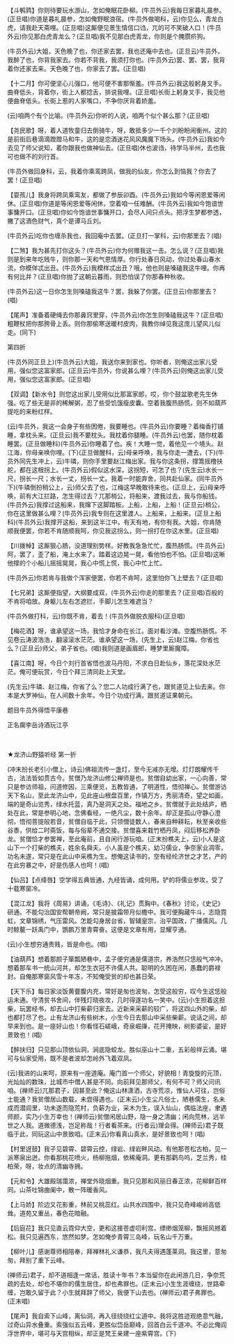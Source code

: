 <!-- { "loadSidebar": true } -->
【斗鹌鹑】你则待要玩水游山，怎如俺眠花卧柳。(牛员外云)我每日家暮礼晨参。(正旦唱)你道是暮礼晨参，怎如俺野眠浪宿。(牛员外做喝科，云)你见么，青龙白虎，请我赴天斋哩。(正旦唱)这厮便见景生情信口诌，兀的可不笑破人口！(牛员外云)你见那白虎青龙么？(正旦唱)我不见那白虎青龙，你则是个腌臜疥狗。

(牛员外云)大姐，天色晚了也，你还家去罢，我也还庵中去也。(正旦云)牛员外，我醉了也，你背我家去。你若不背我，我须打你也。(牛员外云)罢、罢、罢，我背着你还家去来。天色晚了也，你家去了罢。(正旦唱)

【十二月】你可便坚心儿强口，他可便不害那惭羞。(牛员外云)我这般躬身叉手。曲脊低头，背着你，街上人都捻舌，排说我哩。(正旦唱)长街上躬身叉手，我见他便曲脊低头。长街上惹的人家嘴口，不争你厌背着娇羞。

(云)咱两个有个比喻。(牛员外云)你听的人说，咱两个似个甚么那？(正旦唱)

【尧民歌】呀，着人道牧童归去倒骑牛，呀，敢抵多少一千个刘盼盼闹衡州。这的是前街后巷滴滴蹬蹬马和牛，这的是恋酒迷花风风魔魔下场头。(牛员外云)我如今去见了师父说知，着你跟我也做神仙去。(正旦唱)休也波诌，待学马半州，去也我可也做不的刘行首。

(牛员外做回身科，云，我着你乘鸾跨凤，做我的仙友，你怎么到恼我？你去了罢！(正旦唱)

【耍孩儿】我身将跨凤乘鸾友，都做了参辰卯酉。(牛员外云)我如今等闲恩爱等闲休。(正旦唱)你道是等闲恩爱等闲休，空着咱一任难酬。(牛员外云)我如今饱谙世事慵开口。(正旦唱)你如今饱谙世事慵开口，会尽人间只点头。把浮生梦都参透，撇了这酒色财气，真个是谭马丘刘。

(牛员外云)吃你也缠杀我也，我回庵中去罢。(正旦打一掌科，云)你那里去？(唱)

【二煞】我为甚先打你这头？(牛员外云)你为何赠我这一击。怎么说？(正旦唱)我则是到来年吃贱牛，则你那一天和气恩情厚。你行处春日风动，你过处春山春水流，你模佯忒出丑。(牛员外云)我模样忒出丑？哦，他也则是嗓磕我这牛哩。你再有何比并？(正旦唱)你抛了这朝云暮雨，则恐怕误了你那春种秋收。

(牛员外云)这一日你怎生则嗓磕我这牛？罢，我躲了你罢。(正旦云)你那里去？(唱)

【尾声】准备着硬绳去你那鼻窍里穿，(牛员外云)你怎生则嗓磕我这牛？(正旦唱)粗鞭杖把你那胯骨上丢。则你那偷寒送暖村皮肉，我教你绰见我这庞儿望风儿似走。(同下)

第四折

(牛员外同正旦上)(牛员外云)大姐，我送你来到家也。你听者，则俺这出家儿受用，强似您这富家郎。(正旦云)牛员外，你说甚么哩？(牛员外云)则俺这出家儿受用，强似您这富家郎。(正旦唱)

【双调】【新水令】则您这出家儿受用似比那富家郎，哎，你个鼓盆歌老先生休强。吃了些无是非的稀解粥，忍了些受饥饿瘦皮囊。空着我腹热肠慌，则不如葫芦提吃的来粉红样。

(云)牛员外，我这一会身子有些困倦，我要睡也。(牛员外云)你要睡？着梅香打铺睡，拿枕头来。(正旦云)我不要枕头。我枕着你腿睡。(牛员外云)也罢，随你枕着睡罢。(正旦做睡科)(牛员外云)你睡着了也。疾！大睡一觉，着他见一个境头。赵江海，你母亲唤你哩。(下)(正旦做醒科，云)母亲呼唤，我与你走一遭去，(下)(牛员外同先生冲上，云)牛璘，则你手里要赵江梅出家。我与你这条拐，撑篙摇橹扶舵，都在这根拐上。(牛员外云)假似这水深，这拐短，可怎了也？(先生云)水长一尺，拐长一尺；水长一丈，拐长一丈。我着一时能弃舍，同共赴仙家。(同牛员外下)(牛璘倒扮梢公上，云)师父去了也，江梅这早晚敢待来也。(正旦上，云)母亲呼唤，前有大江拦路，怎生得过去？兀那梢公，将船来，渡我过去，我与你船钱。(牛员外云)我撑过这船来，我撺下这脚踏板。上船，上船，上船！(正旦云)梢公，你在这里做甚么哩？(牛员外云)我专则在这里渡人。上船来，上船来。(正旦上船科)(牛员外云)我撑开这船，来到这半江中。有天有地，有你有我。大姐，你肯随顺我便罢，你若不肯随顺我呵，你见我这拐么，则一拐打在你这水里。(正旦唱)

【川拨棹】这厮狠心肠，没道理别势样。好教我急急忙忙，腹热肠慌。(牛员外云)阿，罢了，歪了船，淹上水来了。踏着这边晃一晃，看他怕也不怕。(正旦唱)这晰他撑的个小船儿摇摇晃晃，我心中慌上慌，我心中忙上忙。

(牛员外云)你若肯与我做个浑家便罢，你若不肯呵，这里怕你飞上壁去？(正旦唱)

【七兄弟】这厮便指望，大纲要成双，(牛员外云)你走的那里去？(正旦唱)百般的不肯将咱放。身躯儿左右怎遮拦，手脚儿怎生难遮当？

(牛员外做打科，云)你既不肯，着去！(牛员外做脱衣服科)(正旦唱)

【梅花酒】呀，谁承望这一场，我恰才身命在长江。面对看沙滩。空腹热肠慌。不见卷云涛波浩浩，翻滚滚水茫茫。谁承望这一场，(先生上，云)赵江梅，你省也么？(正旦云)师父，弟子省也。(唱)我则道是画眉郎，睡梦里厮魔障。

【喜江南】呀，今日个刘行首省悟也波马丹阳，不求白日赴仙乡，落花深处水茫茫。俺可便玩赏，今日个拜三清同赴上天堂。

(先生云)牛璘、赵江梅，你省了么？您二人功成行满了也，跟贫道见上仙去来。你本是大罗神仙，在人间数十余年。今日个功成行满，跟贫道证果朝元。

题目牛员外得悟平康巷

正名瘸李岳诗酒玩江亭

　
　

★龙济山野猿听经
第一折

(冲末扮长老引小僧上，诗云)佛祖流传一盏灯，至今无减亦无增。灯灯朗耀传千古，法法皆如贯古今。贫僧乃龙济山修公禅师是也。贫僧自幼出家，一心向善，常只是参访师祖，问道修因，三乘便览，五教皆通，了明道性，悟彻禅心。贫僧游访天下名山，至此龙济山中，见此座山根盘百里，作镇万方，秀丽清奇，望之如画，端的是奇山览秀，绿水托蓝，真乃是洞天之处。福地之乡。贫僧就于此处结庐，栖处在此，常是参明心地，念佛看经，一绝凡尘，数十余年。却正是孤山守静心澄彻，悟彻菩提般若音，贫僧自临于此，只领僧徒数人，春来自种耕耘，秋至亲收些谷黍，供给二时斋饭，每与俗辈不通交接。贫僧喜来栽竹栖丹凤，闷后移松养卧龙。贫僧恰才参罢禅，至此庵前，且自闲行游玩咱。(正末扮樵夫上，云)小人是这山下一个打柴的樵夫，姓余名舜夫。小人虽是个樵夫，幼习儒业，争奈家业凋零，功名未遂，常只是在此山中采樵为生。想俺这读书的，空有经纶济世之才艺，产的在此穷暴之中，好是伤感人也呵！(唱)

【仙吕】【点绛唇】空学得五典皆通，九经皆诵，成何用。铲的将儒业参攻，受了十载寒窗冷。

【混江龙】我将《周易》讲诵，《毛诗》、《礼记》贯胸中。《春秋》讨论，《史记》研通。不能勾治国安帮朝帝阙，常只是披霜带月似檐中。我可便胸藏牛斗，志隐霓虹，文章锦绣，气压雷风。怎能勾身居台省，智辅皇宗，治平国政，广播儒风。几时鲸鳌一跃禹门中，鵾鹏万里青霄奋。这便是文章有用，显耀亨通。

(云)小生想穷通贵贱，皆是命也。(唱)

【油葫芦】想着那颜子箪瓢陋巷中，孟子便穷通是儒道宗，养浩然只恁般气冲冲。想着那车书一统山河共，却怎生衣冠不许儒人共。聪明的久困在闲，愚蠢的爵禄封。自俺那寒窗风雪十年冻，不知俺受贫的却也甚日荣。

【天下乐】每日家淡饭黄虀腹内充，常好是匆也波匆，怎受这般穷，叹今生这恁般运未通。守清贫书舍间，伴残灯晓夜攻，几时得遂功名一笑中。(云)小生担着这担柴，玩罢经书，却去山中打柴薪归家去。近新来采薪的较广，将这四山外的柴，却也都打尽了也。止有龙济山有些树木，小生今日去那山中采些柴薪。说话之间，却早来到也。是一座好山也！你看怪石嵯峨，奇泉崛嵂，花开掩映，树影婆娑，是好景致也！(唱)

【醉扶归】只见那山顶依仙洞，涧底隐蛟龙。胜似巫山十二重，五彩般祥云涌。堪可与仙家受用，既不是者波却怎岭外飞着双凤。

(云)我进的山来呵，原来有一座道庵。庵门首一个师父，好貌相！青旋旋的元顶，光灿灿的数珠，比城市中僧人甚是不同。向前拜见那师父，有何不可？师父问讯咱。(禅师云)兀那君子，因甚至此？俺这山林潇洒，古寺荒凉，惟仙人可往，岂俗士能通？我贫僧居山数载，未尝得遇也。(正末云)小生尘凡俗士，陋巷儒生，名未成而潜闾里，功未遂而隐荒村，负薪为业，采木为生，误入仙山，偶临法座，聿遇师颜，实乃小生万幸也！(禅师云)贫僧闲居山野，隐一身之清幽；闲向荒林，远半世之人我。道微德浅，岂足称哉！行者看茶来。(行者云)理会得。(禅师云)君子既临于此，同玩这山中景致咱。(正末云)你看真山真水，是好景致也呵！(唱)

【村里迓鼓】我子见碧霄、碧霄云控，绿岩、绿岩畔风动。有他那苍松古柏，见一派寒泉出迸。你看那桃花喷火，杨柳拖烟，依稀庵洞。更有那鹳鸟呜，芝兰秀，桂柏荣，呀，妆点的清幽寺拥。

【元和令】大雄殿瑞霭浓，禅堂外晓烟重。我只见那和风丽日春正浓，花柳鲜百样同。山茶吐锦曲阑中，散一阵暖香风。

【上马娇】阶边又花影重，林前又桃蕊红。山共水四围中，我只见奇峰峻岭高低耸。道苑又重丛，春色花暗融。

【后庭花】我只见直云霓仰大空，更和这接苍虚叨利宫。缥缈烟笼柳，飘摇风撼着松。我只见遍西东，悠然如梦。怎如俺步青霄三岛峰，玩名山千万重。

【柳叶儿】感谢尊师相陪奉，拜禅林礼义谦恭，我凡夫得遇蓬莱洞。我这里，意匆匆，拜别了重下云峰。

(禅师云)君子，却不道相逢一席话，胜读十年书？本当留你在此闲游几日，争奈荒疏的去处，却也不堪你的儒生居住，却也弗罪也。(正末云)小生生涯缠绕，世路牵缠，岂敢久留于此？小生就拜辞了师父，我便下山去也。(禅师云)君子弗罪也。(正末唱)

【尾声】我自索下山峰，离仙洞，再入径绕绕红尘道中。我将这胜迹观绝意气融，过奇山异水叠重。索强似五云峰，更胜似岱岳巅峰，回首白云千道冲。不必比俺阎浮世界中，堪可与天宫相纵，却正是梵王亲建一座紫霄宫。(下)

